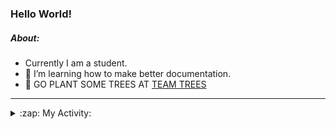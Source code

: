 ### Hello World!

##### About:
- Currently I am a student.
- 🌱 I’m learning how to make better documentation.
- 🌱 GO PLANT SOME TREES AT [TEAM TREES](https://teamtrees.org/)

---
<details>
  <summary>:zap: My Activity:</summary>
  
<!--START_SECTION:waka-->
![Code Time](http://img.shields.io/badge/Code%20Time-1%2C007%20hrs%2046%20mins-blue)

**I'm a Night 🦉** 

```text
🌞 Morning    95 commits     ███░░░░░░░░░░░░░░░░░░░░░░   13.49% 
🌆 Daytime    153 commits    █████░░░░░░░░░░░░░░░░░░░░   21.73% 
🌃 Evening    217 commits    ███████░░░░░░░░░░░░░░░░░░   30.82% 
🌙 Night      239 commits    ████████░░░░░░░░░░░░░░░░░   33.95%

```
📅 **I'm Most Productive on Tuesday** 

```text
Monday       105 commits    ███░░░░░░░░░░░░░░░░░░░░░░   14.91% 
Tuesday      133 commits    ████░░░░░░░░░░░░░░░░░░░░░   18.89% 
Wednesday    78 commits     ██░░░░░░░░░░░░░░░░░░░░░░░   11.08% 
Thursday     100 commits    ███░░░░░░░░░░░░░░░░░░░░░░   14.2% 
Friday       97 commits     ███░░░░░░░░░░░░░░░░░░░░░░   13.78% 
Saturday     81 commits     ███░░░░░░░░░░░░░░░░░░░░░░   11.51% 
Sunday       110 commits    ████░░░░░░░░░░░░░░░░░░░░░   15.62%

```


📊 **This Week I Spent My Time On** 

```text
🔥 Editors: 
VS Code                  8 hrs 28 mins       █████████████████████████   100.0%

🐱‍💻 Projects: 
CSF22                    4 hrs 19 mins       ████████████░░░░░░░░░░░░░   51.09% 
praise-demo              2 hrs 16 mins       ██████░░░░░░░░░░░░░░░░░░░   26.9% 
file-utils               1 hr 51 mins        █████░░░░░░░░░░░░░░░░░░░░   22.01%

```


 Last Updated on 22/01/2023 15:04:23 UTC
<!--END_SECTION:waka-->
</details>
